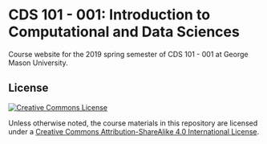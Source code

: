 # CDS 101 - 001: Introduction to Computational and Data Sciences

Course website for the 2019 spring semester of CDS 101 - 001 at George Mason University.

## License

[![Creative Commons License][cc-by-sa-4-img]][cc-by-sa-4]

Unless otherwise noted, the course materials in this repository are licensed under a [Creative Commons Attribution-ShareAlike 4.0 International License][cc-by-sa-4].

[cc-by-sa-4]:     http://creativecommons.org/licenses/by-sa/4.0/
[cc-by-sa-4-img]: https://i.creativecommons.org/l/by-sa/4.0/88x31.png

